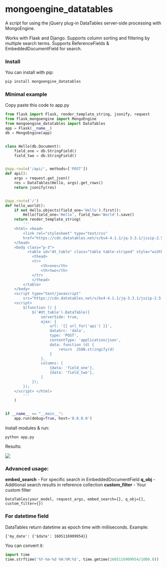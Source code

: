 # mongoengine_datatables
A script for using the jQuery plug-in DataTables server-side processing with MongoEngine.

Works with Flask and Django. Supports column sorting and filtering by multiple search terms. Supports ReferenceFields & EmbeddedDocumentField for search.

###  Install
You can install with pip:

```bash
pip install mongoengine_datatables
```

###  Minimal example
Copy paste this code to app.py
```python
from flask import Flask, render_template_string, jsonify, request
from flask_mongoengine import MongoEngine
from mongoengine_datatables import DataTables
app = Flask(__name__)
db = MongoEngine(app)


class Hello(db.Document):
    field_one = db.StringField()
    field_two = db.StringField()


@app.route('/api/', methods=['POST'])
def api():
    args = request.get_json()
    res = DataTables(Hello, args).get_rows()
    return jsonify(res)


@app.route('/')
def hello_world():
    if not Hello.objects(field_one='Hello').first():
        Hello(field_one='Hello', field_two='World').save()
    return render_template_string(
        '''
    <html> <head>
        <link rel="stylesheet" type="text/css"
        href="https://cdn.datatables.net/v/bs4-4.1.1/jq-3.3.1/jszip-2.5.0/dt-1.10.20/b-1.6.1/b-html5-1.6.1/r-2.2.3/sc-2.0.1/sl-1.3.1/datatables.min.css"/>
    </head>
    <body class="p-3">
          <table id="dt_table" class="table table-striped" style="width:100%">
            <thead>
            <tr>
                <th>one</th>
                <th>two</th>
            </tr>
            </thead>
        </table>
    </body>
    <script type="text/javascript"
        src="https://cdn.datatables.net/v/bs4-4.1.1/jq-3.3.1/jszip-2.5.0/dt-1.10.20/b-1.6.1/b-html5-1.6.1/r-2.2.3/sc-2.0.1/sl-1.3.1/datatables.min.js"></script>
    <script>
        $(function () {
            $('#dt_table').DataTable({
                serverSide: true,
                ajax: {
                    url: '{{ url_for('api') }}',
                    dataSrc: 'data',
                    type: 'POST',
                    contentType: 'application/json',
                    data: function (d) {
                        return  JSON.stringify(d)
                    }
                },
                columns: [
                    {data: 'field_one'},
                    {data: 'field_two'},
                ]
            });
        });
    </script> </html>
        '''
    )


if __name__ == "__main__":
    app.run(debug=True, host='0.0.0.0')
```

Install modules & run:

`python app.py`

Results:

![](https://habrastorage.org/webt/so/ug/yg/sougygusqikirtcmjkzowk_yzmu.png)

### Advanced usage:
**embed_search** - For specific search in EmbeddedDocumentField
**q_obj** -  Additional search results in reference collection
**custom_filter** - Your custom filter

`DataTables(your_model, request_args, embed_search={}, q_obj=[], custom_filter={})`

### For datetime field
DataTables  return datetime as  epoch time with milliseconds. Example:

`{'my_date': {'$date': 1605116909954}}`

You can convert it:
```python
import time
time.strftime('%Y-%m-%d %H:%M:%S', time.gmtime(1605116909954/1000.0))
```

